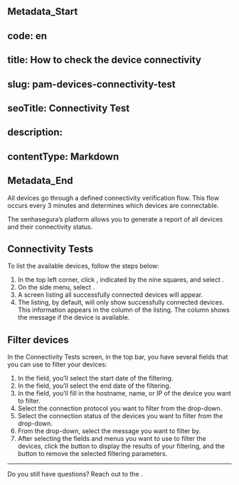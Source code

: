 ## Metadata_Start 
## code: en
## title: How to check the device connectivity 
## slug: pam-devices-connectivity-test 
## seoTitle: Connectivity Test 
## description:  
## contentType: Markdown 
## Metadata_End
All devices go through a defined connectivity verification flow. This flow occurs every 3 minutes and determines which devices are connectable.

The senhasegura’s platform allows you to generate a report of all devices and their connectivity status.

## Connectivity Tests

To list the available devices, follow the steps below:

1. In the top left corner, click , indicated by the nine squares, and select .
2. On the side menu, select .
3. A screen listing all successfully connected devices will appear.
4. The listing, by default, will only show successfully connected devices. This information appears in the  column of the listing. The column  shows the  message if the device is available.

## Filter devices

In the Connectivity Tests screen, in the top bar, you have several fields that you can use to filter your devices:

1. In the  field, you’ll select the start date of the filtering.
2. In the  field, you’ll select the end date of the filtering.
3. In the  field, you’ll fill in the hostname, name, or IP of the device you want to filter.
4. Select the connection protocol you want to filter from the  drop-down.
5. Select the connection status of the devices you want to filter from the  drop-down.
6. From the  drop-down, select the message you want to filter by.
7. After selecting the fields and menus you want to use to filter the devices, click the  button to display the results of your filtering, and the  button to remove the selected filtering parameters.

***

Do you still have questions? Reach out to the .
